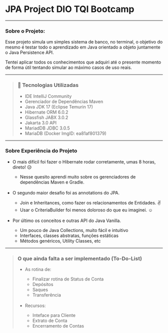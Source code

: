 # JPA Project DIO TQI Bootcamp

---

### Sobre o Projeto:
Esse projeto simula um simples sistema de banco, no terminal, o objetivo
 do mesmo é testar todo o aprendizado em Java orientado a objeto juntamente o Java Persistence API.

Tentei aplicar todos os conhecimentos que adquiri até o presente momento
de forma útil tentando simular ao máximo casos de uso reais.

---

> ### 📝 Tecnologias Utilizadas
>- IDE IntelliJ Community
>- Gerenciador de Dependências Maven
>- Java JDK 17 (Eclipse Temurin 17)
>- Hibernate ORM 6.0.2
>- Glassfish JABX 3.0.2
>- Jakarta 3.0 API
>- MariadDB JDBC 3.0.5
>- MariaDB (Docker ImgID: ea81af801379)

--- 

### Sobre Experiência do Projeto

<ul>
  <li>O mais difícil foi fazer o Hibernate rodar corretamente, umas 8 horas, direto! 😥</li>
  <ul>
    <li>Nesse quesito aprendi muito sobre os gerenciadores de dependências Maven e Gradle.</li>
  </ul>
<br>
  <li>O segundo maior desafio foi as annotations do JPA.</li>
  <ul>
    <li>Join e Inheritances, como fazer os relacionamentos de Entidades. ✌️</li>
    <li>Usar o CriteriaBuilder foi menos doloroso do que eu imaginei. ☺️</li>
  </ul>
<br>
  <li>Por último os conceitos e outras API do Java Vanilla.</li>
  <ul>
    <li>Um pouco de Java Collections, muito fácil e intuitivo</li>
    <li>Interfaces, classes abstratas, funções estáticas</li>
    <li>Métodos genéricos, Utility Classes, etc</li>
  </ul>
</ul>

---

> ### O que ainda falta a ser implementado (To-Do-List)
> <ul>
>   <li>As rotina de:</li>
>   <ul>
>     <li>Finalizar rotina de Status de Conta</li>
>     <li>Depósitos</li>
>     <li>Saques</li>
>     <li>Transferência</li>
>   </ul>
> <br>
>   <li>Recursos:</li>
>   <ul>
>     <li>Inteface para Cliente</li>
>     <li>Extrato de Conta</li>
>     <li>Encerramento de Contas</li>
>   </ul>
> </ul>
